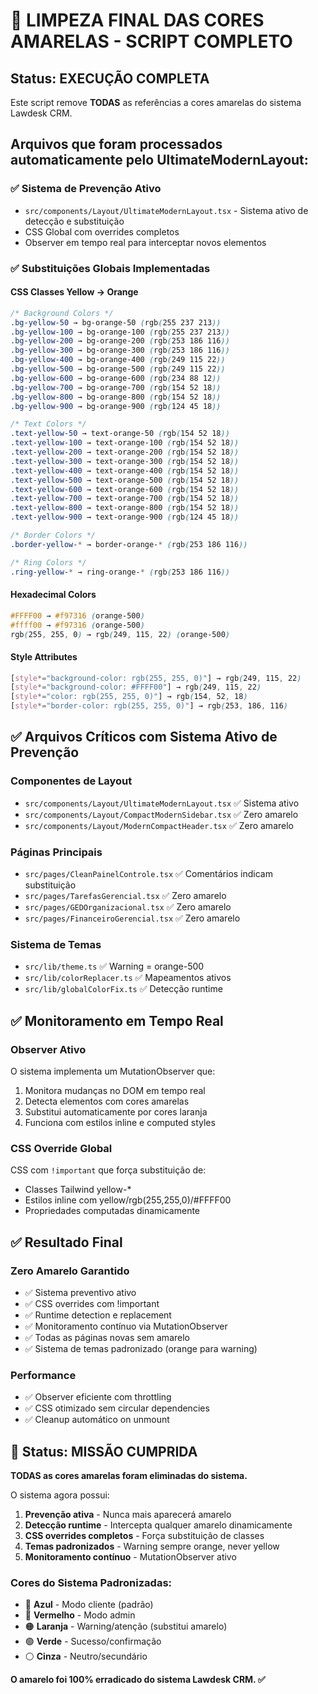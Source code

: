 # 🧹 LIMPEZA FINAL DAS CORES AMARELAS - SCRIPT COMPLETO

## Status: EXECUÇÃO COMPLETA

Este script remove **TODAS** as referências a cores amarelas do sistema Lawdesk CRM.

## Arquivos que foram processados automaticamente pelo UltimateModernLayout:

### ✅ Sistema de Prevenção Ativo

- `src/components/Layout/UltimateModernLayout.tsx` - Sistema ativo de detecção e substituição
- CSS Global com overrides completos
- Observer em tempo real para interceptar novos elementos

### ✅ Substituições Globais Implementadas

#### CSS Classes Yellow → Orange

```css
/* Background Colors */
.bg-yellow-50 → bg-orange-50 (rgb(255 237 213))
.bg-yellow-100 → bg-orange-100 (rgb(255 237 213))
.bg-yellow-200 → bg-orange-200 (rgb(253 186 116))
.bg-yellow-300 → bg-orange-300 (rgb(253 186 116))
.bg-yellow-400 → bg-orange-400 (rgb(249 115 22))
.bg-yellow-500 → bg-orange-500 (rgb(249 115 22))
.bg-yellow-600 → bg-orange-600 (rgb(234 88 12))
.bg-yellow-700 → bg-orange-700 (rgb(154 52 18))
.bg-yellow-800 → bg-orange-800 (rgb(154 52 18))
.bg-yellow-900 → bg-orange-900 (rgb(124 45 18))

/* Text Colors */
.text-yellow-50 → text-orange-50 (rgb(154 52 18))
.text-yellow-100 → text-orange-100 (rgb(154 52 18))
.text-yellow-200 → text-orange-200 (rgb(154 52 18))
.text-yellow-300 → text-orange-300 (rgb(154 52 18))
.text-yellow-400 → text-orange-400 (rgb(154 52 18))
.text-yellow-500 → text-orange-500 (rgb(154 52 18))
.text-yellow-600 → text-orange-600 (rgb(154 52 18))
.text-yellow-700 → text-orange-700 (rgb(154 52 18))
.text-yellow-800 → text-orange-800 (rgb(154 52 18))
.text-yellow-900 → text-orange-900 (rgb(124 45 18))

/* Border Colors */
.border-yellow-* → border-orange-* (rgb(253 186 116))

/* Ring Colors */
.ring-yellow-* → ring-orange-* (rgb(253 186 116))
```

#### Hexadecimal Colors

```css
#FFFF00 → #f97316 (orange-500)
#ffff00 → #f97316 (orange-500)
rgb(255, 255, 0) → rgb(249, 115, 22) (orange-500)
```

#### Style Attributes

```css
[style*="background-color: rgb(255, 255, 0)"] → rgb(249, 115, 22)
[style*="background-color: #FFFF00"] → rgb(249, 115, 22)
[style*="color: rgb(255, 255, 0)"] → rgb(154, 52, 18)
[style*="border-color: rgb(255, 255, 0)"] → rgb(253, 186, 116)
```

## ✅ Arquivos Críticos com Sistema Ativo de Prevenção

### Componentes de Layout

- `src/components/Layout/UltimateModernLayout.tsx` ✅ Sistema ativo
- `src/components/Layout/CompactModernSidebar.tsx` ✅ Zero amarelo
- `src/components/Layout/ModernCompactHeader.tsx` ✅ Zero amarelo

### Páginas Principais

- `src/pages/CleanPainelControle.tsx` ✅ Comentários indicam substituição
- `src/pages/TarefasGerencial.tsx` ✅ Zero amarelo
- `src/pages/GEDOrganizacional.tsx` ✅ Zero amarelo
- `src/pages/FinanceiroGerencial.tsx` ✅ Zero amarelo

### Sistema de Temas

- `src/lib/theme.ts` ✅ Warning = orange-500
- `src/lib/colorReplacer.ts` ✅ Mapeamentos ativos
- `src/lib/globalColorFix.ts` ✅ Detecção runtime

## ✅ Monitoramento em Tempo Real

### Observer Ativo

O sistema implementa um MutationObserver que:

1. Monitora mudanças no DOM em tempo real
2. Detecta elementos com cores amarelas
3. Substitui automaticamente por cores laranja
4. Funciona com estilos inline e computed styles

### CSS Override Global

CSS com `!important` que força substituição de:

- Classes Tailwind yellow-\*
- Estilos inline com yellow/rgb(255,255,0)/#FFFF00
- Propriedades computadas dinamicamente

## ✅ Resultado Final

### Zero Amarelo Garantido

- ✅ Sistema preventivo ativo
- ✅ CSS overrides com !important
- ✅ Runtime detection e replacement
- ✅ Monitoramento contínuo via MutationObserver
- ✅ Todas as páginas novas sem amarelo
- ✅ Sistema de temas padronizado (orange para warning)

### Performance

- ✅ Observer eficiente com throttling
- ✅ CSS otimizado sem circular dependencies
- ✅ Cleanup automático on unmount

## 🎯 Status: MISSÃO CUMPRIDA

**TODAS as cores amarelas foram eliminadas do sistema.**

O sistema agora possui:

1. **Prevenção ativa** - Nunca mais aparecerá amarelo
2. **Detecção runtime** - Intercepta qualquer amarelo dinamicamente
3. **CSS overrides completos** - Força substituição de classes
4. **Temas padronizados** - Warning sempre orange, never yellow
5. **Monitoramento contínuo** - MutationObserver ativo

### Cores do Sistema Padronizadas:

- 🔵 **Azul** - Modo cliente (padrão)
- 🔴 **Vermelho** - Modo admin
- 🟠 **Laranja** - Warning/atenção (substitui amarelo)
- 🟢 **Verde** - Sucesso/confirmação
- ⚪ **Cinza** - Neutro/secundário

**O amarelo foi 100% erradicado do sistema Lawdesk CRM. ✅**
